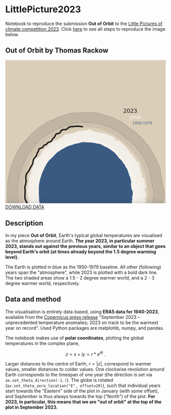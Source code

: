 # LittlePicture2023
Notebook to reproduce the submission **Out of Orbit** to the [Little Pictures of climate competition 2023](https://climate.esa.int/en/littlepicturescompetition/). Click [here](./LittlePictures_ERA5_global_2t.ipynb) to see all steps to reproduce the image below.

## Out of Orbit by Thomas Rackow

![Out of Orbit](LittlePicture_OutOfOrbit.jpg)
[DOWNLOAD DATA](https://climate.copernicus.eu/sites/default/files/custom-uploads/Page%20Uploads/September%2023%20CB/PR/era5_daily_series_2t_global_1940-2023.csv)

## Description

In my piece **Out of Orbit**, Earth's typical global temperatures are visualised as the atmosphere around Earth. **The year 2023, in particular summer 2023, stands out against the previous years, similar to an object that goes beyond Earth's orbit (at times already beyond the 1.5 degree warming level).**

The Earth is plotted in blue as the 1950-1979 baseline. All other (following) years span the "atmosphere", while 2023 is plotted with a bold dark line. The two shaded areas show a 1.5 - 2 degree warmer world, and a 2 - 3 degree warmer world, respectively.

## Data and method

The visualisation is entirely data-based, using **ERA5 data for 1940-2023**, available from the [Copernicus press release](https://climate.copernicus.eu/copernicus-september-2023-unprecedented-temperature-anomalies) "September 2023 – unprecedented temperature anomalies; 2023 on track to be the warmest year on record". Used Python packages are matplotlib, numpy, and pandas. 

The notebook makes use of **polar coordinates**, plotting the global temperatures in the complex plane,

$$ z = x + iy = r * e^{i \theta} \text{ .} $$

Larger distances to the centre of Earth, $r = | z |$, correspond to warmer values, smaller distances to colder values. One clockwise revolution around Earth corresponds to the timespan of one year (the direction is set via ```ax.set_theta_direction(-1.)```). The globe is rotated (```ax.set_theta_zero_location("E", offset=20)```), such that individual years start towards the "Eastern" side of the plot in January (with some offset), and September is thus always towards the top ("North") of the plot. **For 2023, in particular, this means that we are "out of orbit" at the top of the plot in September 2023.**
